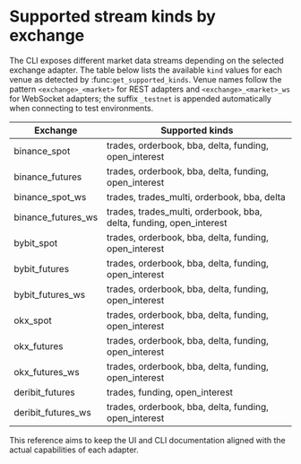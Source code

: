 # Supported stream kinds by exchange

The CLI exposes different market data streams depending on the selected
exchange adapter.  The table below lists the available ``kind`` values for
each venue as detected by :func:`get_supported_kinds`. Venue names follow the
pattern ``<exchange>_<market>`` for REST adapters and ``<exchange>_<market>_ws``
for WebSocket adapters; the suffix ``_testnet`` is appended automatically when
connecting to test environments.

| Exchange | Supported kinds |
| -------- | --------------- |
| binance_spot | trades, orderbook, bba, delta, funding, open_interest |
| binance_futures | trades, orderbook, bba, delta, funding, open_interest |
| binance_spot_ws | trades, trades_multi, orderbook, bba, delta |
| binance_futures_ws | trades, trades_multi, orderbook, bba, delta, funding, open_interest |
| bybit_spot | trades, orderbook, bba, delta, funding, open_interest |
| bybit_futures | trades, orderbook, bba, delta, funding, open_interest |
| bybit_futures_ws | trades, orderbook, bba, delta, funding, open_interest |
| okx_spot | trades, orderbook, bba, delta, funding, open_interest |
| okx_futures | trades, orderbook, bba, delta, funding, open_interest |
| okx_futures_ws | trades, orderbook, bba, delta, funding, open_interest |
| deribit_futures | trades, funding, open_interest |
| deribit_futures_ws | trades, orderbook, bba, delta, funding, open_interest |

This reference aims to keep the UI and CLI documentation aligned with the
actual capabilities of each adapter.


